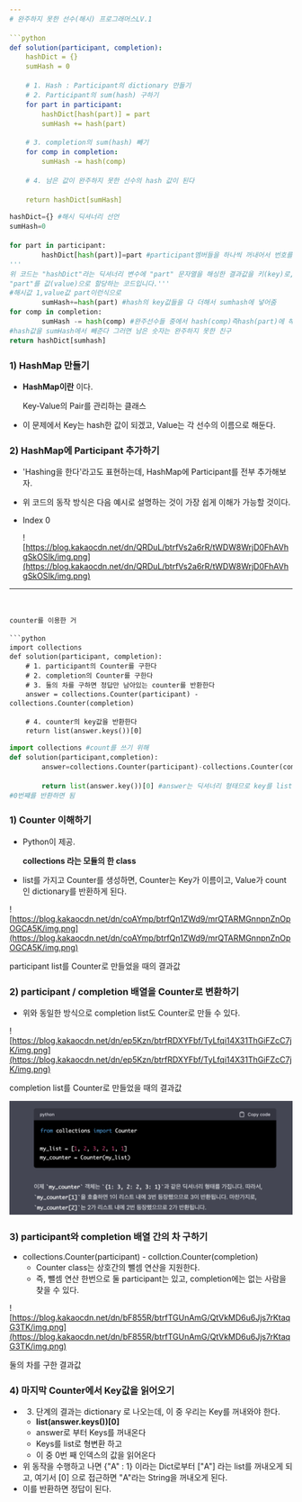 ```yaml
---
# 완주하지 못한 선수(해시) 프로그래머스LV.1

```python
def solution(participant, completion):
    hashDict = {}
    sumHash = 0
    
    # 1. Hash : Participant의 dictionary 만들기
    # 2. Participant의 sum(hash) 구하기
    for part in participant:
        hashDict[hash(part)] = part
        sumHash += hash(part)
    
    # 3. completion의 sum(hash) 빼기
    for comp in completion:
        sumHash -= hash(comp)
    
    # 4. 남은 값이 완주하지 못한 선수의 hash 값이 된다

    return hashDict[sumHash]
```

```python
hashDict={} #해시 딕셔너리 선언
sumHash=0

for part in participant:
		hashDict[hash(part)]=part #participant멤버들을 하나씩 꺼내어서 번호를 매겨준다
'''
위 코드는 "hashDict"라는 딕셔너리 변수에 "part" 문자열을 해싱한 결과값을 키(key)로, 
"part"를 값(value)으로 할당하는 코드입니다.'''
#해시값 1,value값 part이런식으로
		sumHash+=hash(part) #hash의 key값들을 다 더해서 sumhash에 넣어줌
for comp in completion:
        sumHash -= hash(comp) #완주선수들 중에서 hash(comp)즉hash(part)에 해당하는 선수들의
#hash값을 sumHash에서 빼준다 그러면 남은 숫자는 완주하지 못한 친구
return hashDict[sumhash]

```

### 1) HashMap 만들기

- **HashMap이란** 이다.
    
    Key-Value의 Pair를 관리하는 클래스
    
- 이 문제에서 Key는 hash한 값이 되겠고, Value는 각 선수의 이름으로 해둔다.

### 2) HashMap에 Participant 추가하기

- 'Hashing을 한다'라고도 표현하는데, HashMap에 Participant를 전부 추가해보자.
- 위 코드의 동작 방식은 다음 예시로 설명하는 것이 가장 쉽게 이해가 가능할 것이다.
- Index 0
    
    ![https://blog.kakaocdn.net/dn/QRDuL/btrfVs2a6rR/tWDW8WrjD0FhAVhgSkOSIk/img.png](https://blog.kakaocdn.net/dn/QRDuL/btrfVs2a6rR/tWDW8WrjD0FhAVhgSkOSIk/img.png)
    

---
```


counter를 이용한 거

```python
import collections
def solution(participant, completion):
    # 1. participant의 Counter를 구한다
    # 2. completion의 Counter를 구한다
    # 3. 둘의 차를 구하면 정답만 남아있는 counter를 반환한다
    answer = collections.Counter(participant) - collections.Counter(completion)
    
    # 4. counter의 key값을 반환한다
    return list(answer.keys())[0]
```

```python
import collections #count를 쓰기 위해
def solution(participant,completion):
		answer=collections.Counter(participant)-collections.Counter(completion)

		return list(answer.key())[0] #answer는 딕셔너리 형태므로 key를 list형태로 가져와
#0번쨰를 반환하면 됨
```

### 1) Counter 이해하기

- Python이 제공.
    
    **collections 라는 모듈의 한 class**
    
- list를 가지고 Counter를 생성하면, Counter는 Key가 이름이고, Value가 count 인 dictionary를 반환하게 된다.

![https://blog.kakaocdn.net/dn/coAYmp/btrfQn1ZWd9/mrQTARMGnnpnZnOpOGCA5K/img.png](https://blog.kakaocdn.net/dn/coAYmp/btrfQn1ZWd9/mrQTARMGnnpnZnOpOGCA5K/img.png)

participant list를 Counter로 만들었을 때의 결과값

### 

### 2) participant / completion 배열을 Counter로 변환하기

- 위와 동일한 방식으로 completion list도 Counter로 만들 수 있다.

![https://blog.kakaocdn.net/dn/ep5Kzn/btrfRDXYFbf/TyLfqi14X31ThGiFZcC7jK/img.png](https://blog.kakaocdn.net/dn/ep5Kzn/btrfRDXYFbf/TyLfqi14X31ThGiFZcC7jK/img.png)

completion list를 Counter로 만들었을 때의 결과값

![스크린샷 2023-03-05 오후 5.33.11.png](%E1%84%8B%E1%85%AA%E1%86%AB%E1%84%8C%E1%85%AE%E1%84%92%E1%85%A1%E1%84%8C%E1%85%B5%20%E1%84%86%E1%85%A9%E1%86%BA%E1%84%92%E1%85%A1%E1%86%AB%20%E1%84%89%E1%85%A5%E1%86%AB%E1%84%89%E1%85%AE(%E1%84%92%E1%85%A2%E1%84%89%E1%85%B5)%20%E1%84%91%E1%85%B3%E1%84%85%E1%85%A9%E1%84%80%E1%85%B3%E1%84%85%E1%85%A2%E1%84%86%E1%85%A5%E1%84%89%E1%85%B3LV%201%20bf9b94d3e5304173bbffc40ec3f24478/%25E1%2584%2589%25E1%2585%25B3%25E1%2584%258F%25E1%2585%25B3%25E1%2584%2585%25E1%2585%25B5%25E1%2586%25AB%25E1%2584%2589%25E1%2585%25A3%25E1%2586%25BA_2023-03-05_%25E1%2584%258B%25E1%2585%25A9%25E1%2584%2592%25E1%2585%25AE_5.33.11.png)

### 3) participant와 completion 배열 간의 차 구하기

- collections.Counter(participant) - collction.Counter(completion)
    - Counter class는 상호간의 뺄셈 연산을 지원한다.
    - 즉, 뺄셈 연산 한번으로 둘 participant는 있고, completion에는 없는 사람을 찾을 수 있다.

![https://blog.kakaocdn.net/dn/bF855R/btrfTGUnAmG/QtVkMD6u6Jjs7rKtaqG3TK/img.png](https://blog.kakaocdn.net/dn/bF855R/btrfTGUnAmG/QtVkMD6u6Jjs7rKtaqG3TK/img.png)

둘의 차를 구한 결과값

### 4) 마지막 Counter에서 Key값을 읽어오기

- 3) 단계의 결과는 dictionary 로 나오는데, 이 중 우리는 Key를 꺼내와야 한다.
    - **list(answer.keys())[0]**
    - answer로 부터 Keys를 꺼내온다
    - Keys를 list로 형변환 하고
    - 이 중 0번 째 인덱스의 값을 읽어온다
- 위 동작을 수행하고 나면 {"A" : 1} 이라는 Dict로부터 ["A"] 라는 list를 꺼내오게 되고, 여기서 [0] 으로 접근하면 "A"라는 String을 꺼내오게 된다.
- 이를 반환하면 정답이 된다.